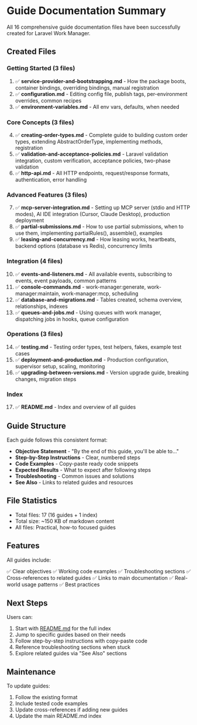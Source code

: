 # Guide Documentation Summary

All 16 comprehensive guide documentation files have been successfully created for Laravel Work Manager.

## Created Files

### Getting Started (3 files)
1. ✅ **service-provider-and-bootstrapping.md** - How the package boots, container bindings, overriding bindings, manual registration
2. ✅ **configuration.md** - Editing config file, publish tags, per-environment overrides, common recipes
3. ✅ **environment-variables.md** - All env vars, defaults, when needed

### Core Concepts (3 files)
4. ✅ **creating-order-types.md** - Complete guide to building custom order types, extending AbstractOrderType, implementing methods, registration
5. ✅ **validation-and-acceptance-policies.md** - Laravel validation integration, custom verification, acceptance policies, two-phase validation
6. ✅ **http-api.md** - All HTTP endpoints, request/response formats, authentication, error handling

### Advanced Features (3 files)
7. ✅ **mcp-server-integration.md** - Setting up MCP server (stdio and HTTP modes), AI IDE integration (Cursor, Claude Desktop), production deployment
8. ✅ **partial-submissions.md** - How to use partial submissions, when to use them, implementing partialRules(), assemble(), examples
9. ✅ **leasing-and-concurrency.md** - How leasing works, heartbeats, backend options (database vs Redis), concurrency limits

### Integration (4 files)
10. ✅ **events-and-listeners.md** - All available events, subscribing to events, event payloads, common patterns
11. ✅ **console-commands.md** - work-manager:generate, work-manager:maintain, work-manager:mcp, scheduling
12. ✅ **database-and-migrations.md** - Tables created, schema overview, relationships, indexes
13. ✅ **queues-and-jobs.md** - Using queues with work manager, dispatching jobs in hooks, queue configuration

### Operations (3 files)
14. ✅ **testing.md** - Testing order types, test helpers, fakes, example test cases
15. ✅ **deployment-and-production.md** - Production configuration, supervisor setup, scaling, monitoring
16. ✅ **upgrading-between-versions.md** - Version upgrade guide, breaking changes, migration steps

### Index
17. ✅ **README.md** - Index and overview of all guides

## Guide Structure

Each guide follows this consistent format:

- **Objective Statement** - "By the end of this guide, you'll be able to..."
- **Step-by-Step Instructions** - Clear, numbered steps
- **Code Examples** - Copy-paste ready code snippets
- **Expected Results** - What to expect after following steps
- **Troubleshooting** - Common issues and solutions
- **See Also** - Links to related guides and resources

## File Statistics

- Total files: 17 (16 guides + 1 index)
- Total size: ~150 KB of markdown content
- All files: Practical, how-to focused guides

## Features

All guides include:

✅ Clear objectives
✅ Working code examples
✅ Troubleshooting sections
✅ Cross-references to related guides
✅ Links to main documentation
✅ Real-world usage patterns
✅ Best practices

## Next Steps

Users can:
1. Start with [README.md](README.md) for the full index
2. Jump to specific guides based on their needs
3. Follow step-by-step instructions with copy-paste code
4. Reference troubleshooting sections when stuck
5. Explore related guides via "See Also" sections

## Maintenance

To update guides:
1. Follow the existing format
2. Include tested code examples
3. Update cross-references if adding new guides
4. Update the main README.md index
